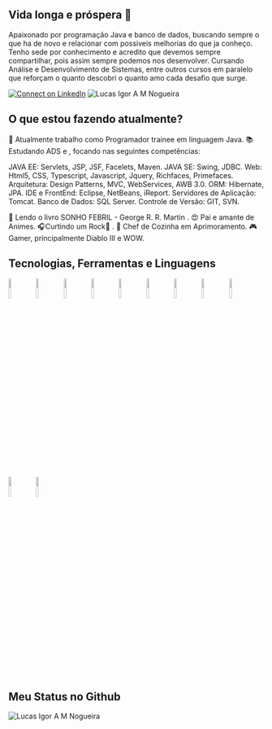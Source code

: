 ## Vida longa e próspera 🖖

Apaixonado por programação Java e banco de dados, buscando sempre o que ha de novo e relacionar com possiveis melhorias do que ja conheço.
Tenho sede por conhecimento e acredito que devemos sempre compartilhar, pois assim sempre podemos nos desenvolver. 
Cursando Análise e Desenvolvimento de Sistemas, entre outros cursos em paralelo que reforçam o quanto descobri o quanto amo cada desafio que surge. 



[![Connect on LinkedIn](https://img.shields.io/badge/--linkedin?label=LinkedIn&logo=LinkedIn&style=social)](https://www.linkedin.com/in/lucas-igor-marques-nogueira-9ba79074/)  <img src="https://komarev.com/ghpvc/?username=LucasAvilla&label=Profile%20views&color=0e75b6&style=social" alt="Lucas Igor A M Nogueira" />

## O que estou fazendo atualmente?
:muscle: Atualmente trabalho como Programador trainee em linguagem Java.
📚 Estudando ADS e , focando nas seguintes competências:

   JAVA EE: Servlets, JSP, JSF, Facelets, Maven.
   JAVA SE: Swing, JDBC.
   Web: Html5, CSS, Typescript, Javascript, Jquery, Richfaces, Primefaces.
   Arquitetura: Design Patterns, MVC, WebServices, AWB 3.0.
   ORM: Hibernate, JPA.
   IDE e FrontEnd: Eclipse, NetBeans, iReport.
   Servidores de Aplicação: Tomcat.
   Banco de Dados: SQL Server.
   Controle de Versão: GIT, SVN.

:eyes: Lendo o livro SONHO FEBRIL - George R. R. Martin .
:heart_eyes: Pai e amante de Animes.
🎧Curtindo um Rock:metal: .
🍴 Chef de Cozinha em Aprimoramento.
🎮 Gamer, principalmente Diablo III e WOW.

## Tecnologias, Ferramentas e Linguagens

<code><img width="10%" src="https://www.vectorlogo.zone/logos/java/java-ar21.svg"></code> <code><img width="10%" src="https://www.vectorlogo.zone/logos/javascript/javascript-ar21.svg"></code> <code><img width="10%" src="https://www.vectorlogo.zone/logos/github/github-ar21.svg"></code> <code><img width="10%" src="https://www.vectorlogo.zone/logos/google_drive/google_drive-ar21.svg"></code> <code><img width="10%" src="https://www.vectorlogo.zone/logos/w3_html5/w3_html5-ar21.svg"></code> <code><img width="10%" src="https://www.vectorlogo.zone/logos/python/python-ar21.svg"></code> <code><img width="10%" src="https://www.vectorlogo.zone/logos/coursera/coursera-ar21.svg"></code> <code><img width="10%" src="https://www.vectorlogo.zone/logos/visualstudio_code/visualstudio_code-ar21.svg"></code>
<code><img width="10%" src="https://www.vectorlogo.zone/logos/mit_scratch/mit_scratch-ar21.svg"></code> <code><img width="10%" src="https://www.vectorlogo.zone/logos/udemy/udemy-ar21.svg"></code> <code><img width="10%" src="https://www.vectorlogo.zone/logos/eclipse/eclipse-ar21.svg"></code> 

## Meu Status no Github

<img align="center" src="https://github-readme-stats.vercel.app/api?username=LucasAvilla&show_icons=true&locale=en" alt="Lucas Igor A M Nogueira"/>
